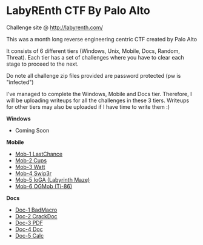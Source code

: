 # LabyREnth CTF By Palo Alto

Challenge site @ http://labyrenth.com/

This was a month long reverse engineering centric CTF created by Palo Alto

It consists of 6 different tiers (Windows, Unix, Mobile, Docs, Random, Threat). Each tier has a set of challenges where you have to clear each stage to proceed to the next.

Do note all challenge zip files provided are password protected (pw is "infected")

I've managed to complete the Windows, Mobile and Docs tier. Therefore, I will be uploading writeups for all the challenges in these 3 tiers. Writeups for other tiers may also be uploaded if I have time to write them :)

**Windows**
- Coming Soon

**Mobile**
- [Mob-1 LastChance](mob1_lastchance)
- [Mob-2 Cups](mob2_cups)
- [Mob-3 Watt](mob3_watt)
- [Mob-4 Swip3r](mob4_swip3r)
- [Mob-5 IoGA (Labyrinth Maze)](mob5_ioga)
- [Mob-6 OGMob (Ti-86)](mob6_ogmob)

**Docs**
- [Doc-1 BadMacro](doc1_badmacro)
- [Doc-2 CrackDoc](doc2_crackdoc)
- [Doc-3 PDF](doc3_pdf)
- [Doc-4 Doc](doc4_doc)
- [Doc-5 Calc](doc5_calc)